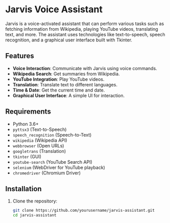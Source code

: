 # Jarvis Voice Assistant

Jarvis is a voice-activated assistant that can perform various tasks such as fetching information from Wikipedia, playing YouTube videos, translating text, and more. The assistant uses technologies like text-to-speech, speech recognition, and a graphical user interface built with Tkinter.

## Features

- **Voice Interaction**: Communicate with Jarvis using voice commands.
- **Wikipedia Search**: Get summaries from Wikipedia.
- **YouTube Integration**: Play YouTube videos.
- **Translation**: Translate text to different languages.
- **Time & Date**: Get the current time and date.
- **Graphical User Interface**: A simple UI for interaction.

## Requirements

- Python 3.6+
- `pyttsx3` (Text-to-Speech)
- `speech_recognition` (Speech-to-Text)
- `wikipedia` (Wikipedia API)
- `webbrowser` (Open URLs)
- `googletrans` (Translation)
- `tkinter` (GUI)
- `youtube-search` (YouTube Search API)
- `selenium` (WebDriver for YouTube playback)
- `chromedriver` (Chromium Driver)

## Installation

1. Clone the repository:

   ```bash
   git clone https://github.com/yourusername/jarvis-assistant.git
   cd jarvis-assistant
